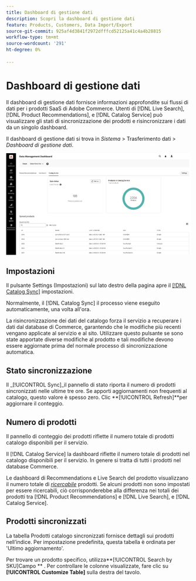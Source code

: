 ```yaml
---
title: Dashboard di gestione dati
description: Scopri la dashboard di gestione dati
feature: Products, Customers, Data Import/Export
source-git-commit: 925af4d3841f2972dfffcd52125a41c4a4b28815
workflow-type: tm+mt
source-wordcount: '291'
ht-degree: 0%

---
```


# Dashboard di gestione dati

Il dashboard di gestione dati fornisce informazioni approfondite sui flussi di dati per i prodotti SaaS di Adobe Commerce. Utenti di [!DNL Live Search], [!DNL Product Recommendations], e [!DNL Catalog Service] può visualizzare gli stati di sincronizzazione dei prodotti e risincronizzare i dati da un singolo dashboard.

Il dashboard di gestione dati si trova in *Sistema* > Trasferimento dati > *Dashboard di gestione dati*.

![Dashboard di gestione dati](assets/data-management-dashboard.png)

## Impostazioni

Il pulsante Settings (Impostazioni) sul lato destro della pagina apre il [[!DNL Catalog Sync]](https://experienceleague.adobe.com/docs/commerce-merchant-services/user-guides/data-services/catalog-sync.html) impostazioni.

Normalmente, il [!DNL Catalog Sync] il processo viene eseguito automaticamente, una volta all&#39;ora.

La risincronizzazione dei dati del catalogo forza il servizio a recuperare i dati dal database di Commerce, garantendo che le modifiche più recenti vengano applicate al servizio e al sito. Utilizzare questo pulsante se sono state apportate diverse modifiche al prodotto e tali modifiche devono essere aggiornate prima del normale processo di sincronizzazione automatica.

## Stato sincronizzazione

Il _[!UICONTROL Sync]_il pannello di stato riporta il numero di prodotti sincronizzati nelle ultime tre ore. Se apporti aggiornamenti non frequenti al catalogo, questo valore è spesso zero. Clic **[!UICONTROL Refresh]**per aggiornare il conteggio.

## Numero di prodotti

Il pannello di conteggio dei prodotti riflette il numero totale di prodotti catalogo disponibili per il servizio.

Il [!DNL Catalog Service] la dashboard riflette il numero totale di prodotti nel catalogo disponibili per il servizio. In genere si tratta di tutti i prodotti nel database Commerce.

Le dashboard di Recommendations e Live Search del prodotto visualizzano il numero totale di [_ricercabile_](https://experienceleague.adobe.com/docs/commerce-admin/catalog/catalog/search/search.html) prodotti. Se alcuni prodotti non sono impostati per essere ricercabili, ciò corrisponderebbe alla differenza nei totali dei prodotti tra [!DNL Product Recommendations] e [!DNL Live Search], e [!DNL Catalog Service].

## Prodotti sincronizzati

La tabella Prodotti catalogo sincronizzati fornisce dettagli sui prodotti nell’indice. Per impostazione predefinita, questa tabella è ordinata per &#39;Ultimo aggiornamento&#39;.

Per trovare un prodotto specifico, utilizza**[!UICONTROL Search by SKU]Campo ** .
Per controllare le colonne visualizzate, fare clic su **[!UICONTROL Customize Table]** sulla destra del tavolo.
